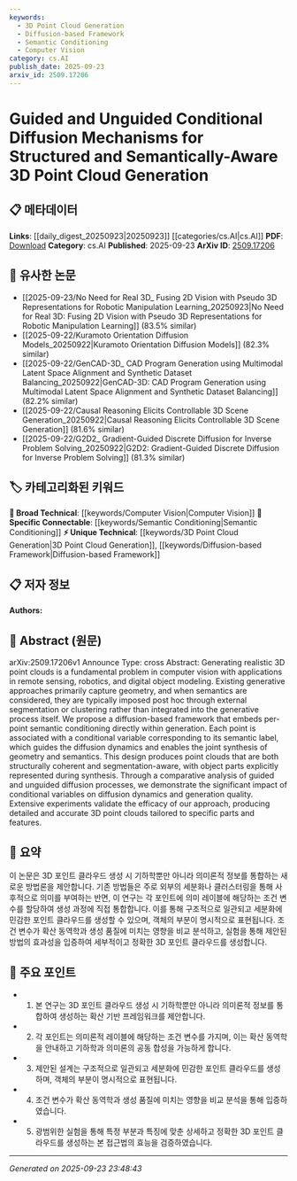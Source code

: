 ```yaml
---
keywords:
  - 3D Point Cloud Generation
  - Diffusion-based Framework
  - Semantic Conditioning
  - Computer Vision
category: cs.AI
publish_date: 2025-09-23
arxiv_id: 2509.17206
---
```


<!-- KEYWORD_LINKING_METADATA:
{
  "processed_timestamp": "2025-09-23T23:48:43.390435",
  "vocabulary_version": "1.0",
  "selected_keywords": [
    "3D Point Cloud Generation",
    "Diffusion-based Framework",
    "Semantic Conditioning",
    "Computer Vision"
  ],
  "rejected_keywords": [],
  "similarity_scores": {
    "3D Point Cloud Generation": 0.78,
    "Diffusion-based Framework": 0.77,
    "Semantic Conditioning": 0.79,
    "Computer Vision": 0.65
  },
  "extraction_method": "AI_prompt_based",
  "budget_applied": true,
  "candidates_json": {
    "candidates": [
      {
        "surface": "3D Point Cloud Generation",
        "canonical": "3D Point Cloud Generation",
        "aliases": [
          "3D Point Clouds",
          "Point Cloud Synthesis"
        ],
        "category": "unique_technical",
        "rationale": "This is a specific and novel area within computer vision that directly relates to the paper's focus on generating structured and semantically-aware point clouds.",
        "novelty_score": 0.75,
        "connectivity_score": 0.68,
        "specificity_score": 0.85,
        "link_intent_score": 0.78
      },
      {
        "surface": "Diffusion-based Framework",
        "canonical": "Diffusion-based Framework",
        "aliases": [
          "Diffusion Mechanism",
          "Diffusion Process"
        ],
        "category": "unique_technical",
        "rationale": "The paper introduces a novel diffusion-based approach for point cloud generation, which is central to its contributions.",
        "novelty_score": 0.7,
        "connectivity_score": 0.65,
        "specificity_score": 0.8,
        "link_intent_score": 0.77
      },
      {
        "surface": "Semantic Conditioning",
        "canonical": "Semantic Conditioning",
        "aliases": [
          "Semantic Labeling",
          "Semantic Guidance"
        ],
        "category": "specific_connectable",
        "rationale": "Semantic conditioning is crucial for integrating semantics into the generative process, enhancing the connectivity with related semantic processing methods.",
        "novelty_score": 0.68,
        "connectivity_score": 0.72,
        "specificity_score": 0.78,
        "link_intent_score": 0.79
      },
      {
        "surface": "Computer Vision",
        "canonical": "Computer Vision",
        "aliases": [],
        "category": "broad_technical",
        "rationale": "As a foundational field, computer vision provides the broader context for the paper's contributions in 3D point cloud generation.",
        "novelty_score": 0.4,
        "connectivity_score": 0.9,
        "specificity_score": 0.5,
        "link_intent_score": 0.65
      }
    ],
    "ban_list_suggestions": [
      "method",
      "experiment",
      "performance"
    ]
  },
  "decisions": [
    {
      "candidate_surface": "3D Point Cloud Generation",
      "resolved_canonical": "3D Point Cloud Generation",
      "decision": "linked",
      "scores": {
        "novelty": 0.75,
        "connectivity": 0.68,
        "specificity": 0.85,
        "link_intent": 0.78
      }
    },
    {
      "candidate_surface": "Diffusion-based Framework",
      "resolved_canonical": "Diffusion-based Framework",
      "decision": "linked",
      "scores": {
        "novelty": 0.7,
        "connectivity": 0.65,
        "specificity": 0.8,
        "link_intent": 0.77
      }
    },
    {
      "candidate_surface": "Semantic Conditioning",
      "resolved_canonical": "Semantic Conditioning",
      "decision": "linked",
      "scores": {
        "novelty": 0.68,
        "connectivity": 0.72,
        "specificity": 0.78,
        "link_intent": 0.79
      }
    },
    {
      "candidate_surface": "Computer Vision",
      "resolved_canonical": "Computer Vision",
      "decision": "linked",
      "scores": {
        "novelty": 0.4,
        "connectivity": 0.9,
        "specificity": 0.5,
        "link_intent": 0.65
      }
    }
  ]
}
-->

# Guided and Unguided Conditional Diffusion Mechanisms for Structured and Semantically-Aware 3D Point Cloud Generation

## 📋 메타데이터

**Links**: [[daily_digest_20250923|20250923]] [[categories/cs.AI|cs.AI]]
**PDF**: [Download](https://arxiv.org/pdf/2509.17206.pdf)
**Category**: cs.AI
**Published**: 2025-09-23
**ArXiv ID**: [2509.17206](https://arxiv.org/abs/2509.17206)

## 🔗 유사한 논문
- [[2025-09-23/No Need for Real 3D_ Fusing 2D Vision with Pseudo 3D Representations for Robotic Manipulation Learning_20250923|No Need for Real 3D: Fusing 2D Vision with Pseudo 3D Representations for Robotic Manipulation Learning]] (83.5% similar)
- [[2025-09-22/Kuramoto Orientation Diffusion Models_20250922|Kuramoto Orientation Diffusion Models]] (82.3% similar)
- [[2025-09-22/GenCAD-3D_ CAD Program Generation using Multimodal Latent Space Alignment and Synthetic Dataset Balancing_20250922|GenCAD-3D: CAD Program Generation using Multimodal Latent Space Alignment and Synthetic Dataset Balancing]] (82.2% similar)
- [[2025-09-22/Causal Reasoning Elicits Controllable 3D Scene Generation_20250922|Causal Reasoning Elicits Controllable 3D Scene Generation]] (81.6% similar)
- [[2025-09-22/G2D2_ Gradient-Guided Discrete Diffusion for Inverse Problem Solving_20250922|G2D2: Gradient-Guided Discrete Diffusion for Inverse Problem Solving]] (81.3% similar)

## 🏷️ 카테고리화된 키워드
**🧠 Broad Technical**: [[keywords/Computer Vision|Computer Vision]]
**🔗 Specific Connectable**: [[keywords/Semantic Conditioning|Semantic Conditioning]]
**⚡ Unique Technical**: [[keywords/3D Point Cloud Generation|3D Point Cloud Generation]], [[keywords/Diffusion-based Framework|Diffusion-based Framework]]

## 📋 저자 정보

**Authors:** 

## 📄 Abstract (원문)

arXiv:2509.17206v1 Announce Type: cross 
Abstract: Generating realistic 3D point clouds is a fundamental problem in computer vision with applications in remote sensing, robotics, and digital object modeling. Existing generative approaches primarily capture geometry, and when semantics are considered, they are typically imposed post hoc through external segmentation or clustering rather than integrated into the generative process itself. We propose a diffusion-based framework that embeds per-point semantic conditioning directly within generation. Each point is associated with a conditional variable corresponding to its semantic label, which guides the diffusion dynamics and enables the joint synthesis of geometry and semantics. This design produces point clouds that are both structurally coherent and segmentation-aware, with object parts explicitly represented during synthesis. Through a comparative analysis of guided and unguided diffusion processes, we demonstrate the significant impact of conditional variables on diffusion dynamics and generation quality. Extensive experiments validate the efficacy of our approach, producing detailed and accurate 3D point clouds tailored to specific parts and features.

## 📝 요약

이 논문은 3D 포인트 클라우드 생성 시 기하학뿐만 아니라 의미론적 정보를 통합하는 새로운 방법론을 제안합니다. 기존 방법들은 주로 외부의 세분화나 클러스터링을 통해 사후적으로 의미를 부여하는 반면, 이 연구는 각 포인트에 의미 레이블에 해당하는 조건 변수를 할당하여 생성 과정에 직접 통합합니다. 이를 통해 구조적으로 일관되고 세분화에 민감한 포인트 클라우드를 생성할 수 있으며, 객체의 부분이 명시적으로 표현됩니다. 조건 변수가 확산 동역학과 생성 품질에 미치는 영향을 비교 분석하고, 실험을 통해 제안된 방법의 효과성을 입증하여 세부적이고 정확한 3D 포인트 클라우드를 생성합니다.

## 🎯 주요 포인트

- 1. 본 연구는 3D 포인트 클라우드 생성 시 기하학뿐만 아니라 의미론적 정보를 통합하여 생성하는 확산 기반 프레임워크를 제안합니다.
- 2. 각 포인트는 의미론적 레이블에 해당하는 조건 변수를 가지며, 이는 확산 동역학을 안내하고 기하학과 의미론의 공동 합성을 가능하게 합니다.
- 3. 제안된 설계는 구조적으로 일관되고 세분화에 민감한 포인트 클라우드를 생성하며, 객체의 부분이 명시적으로 표현됩니다.
- 4. 조건 변수가 확산 동역학과 생성 품질에 미치는 영향을 비교 분석을 통해 입증하였습니다.
- 5. 광범위한 실험을 통해 특정 부분과 특징에 맞춘 상세하고 정확한 3D 포인트 클라우드를 생성하는 본 접근법의 효능을 검증하였습니다.


---

*Generated on 2025-09-23 23:48:43*